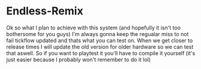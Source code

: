# Endless-Remix
Ok so what I plan to achieve with this system (and hopefully it isn't too bothersome for you guys)
I'm always gonna keep the regualar miss to not fail tickflow updated and thats what you can test on.
When we get closer to release times I will update the old version for older hardware so we can test that aswell.
So if you want to playtest it you'll have to compile it yourself (it's just easier because I probably won't remember to do it lol)  
